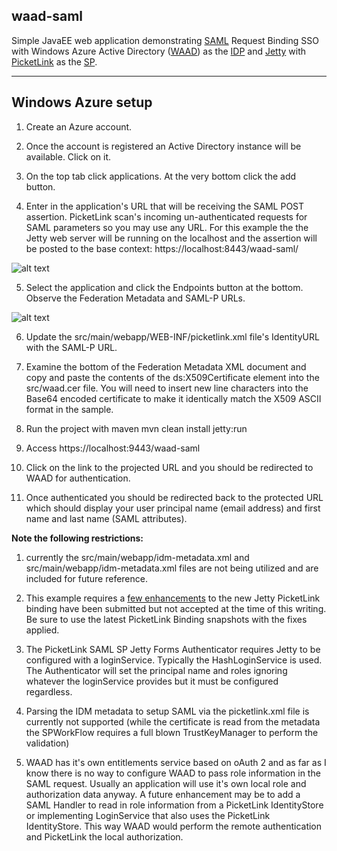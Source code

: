 waad-saml
----

Simple JavaEE web application demonstrating [SAML](http://en.wikipedia.org/wiki/Security_Assertion_Markup_Language) Request Binding SSO with Windows Azure Active Directory ([WAAD](http://azure.microsoft.com/en-us/services/active-directory/)) as the [IDP](http://en.wikipedia.org/wiki/Identity_provider) and [Jetty](http://eclipse.org/jetty/) with [PicketLink](http://picketlink.org/) as the [SP](http://en.wikipedia.org/wiki/Service_provider). 

----
## Windows Azure setup

1. Create an Azure account. 

2. Once the account is registered an Active Directory instance will be available. Click on it.

3. On the top tab click applications. At the very bottom click the add button.

4.  Enter in the application's URL that will be receiving the SAML POST assertion. PicketLink scan's incoming un-authenticated requests for SAML parameters so you may use any URL. For this example the the Jetty web server will be running on the localhost and the assertion will be posted to the base context: https://localhost:8443/waad-saml/

![alt text](https://github.com/aaronanderson/waad-saml/raw/master/src/addApplication.png "Add Application")

5. Select the application and click the Endpoints button at the bottom. Observe the Federation Metadata and SAML-P URLs.

![alt text](https://github.com/aaronanderson/waad-saml/raw/master/src/endpoints.png "Endpoints")

6. Update the src/main/webapp/WEB-INF/picketlink.xml file's IdentityURL with the SAML-P URL. 
       
7. Examine the bottom of the Federation Metadata XML document and copy and paste the contents of the                    ds:X509Certificate element into the src/waad.cer file. You will need to insert new line characters into the Base64 encoded certificate to make it identically match the X509 ASCII format in the sample. 

8. Run the project with maven
    mvn clean install jetty:run

9. Access https://localhost:9443/waad-saml 

10. Click on the link to the projected URL and you should be redirected to WAAD for authentication.

11. Once authenticated you should be redirected back to the protected URL which should display your user principal name (email address) and first name and last name (SAML attributes).




**Note the following restrictions:** 

1. currently the src/main/webapp/idm-metadata.xml and src/main/webapp/idm-metadata.xml files are not being utilized and are included for future reference.

2. This example requires a [few enhancements](https://issues.jboss.org/browse/PLINK-506) to the new Jetty PicketLink binding have been submitted but not accepted at the time of this writing. Be sure to use the latest PicketLink Binding snapshots with the fixes applied. 

3. The PicketLink SAML SP Jetty Forms Authenticator requires Jetty to be configured with a loginService. Typically the HashLoginService is used. The Authenticator will set the principal name and roles ignoring whatever the loginService provides but it must be configured regardless.  

4. Parsing the IDM metadata to setup SAML via the picketlink.xml file is currently not supported (while the certificate is read from the metadata the SPWorkFlow requires a full blown TrustKeyManager to perform the validation)

5. WAAD has it's own entitlements service based on oAuth 2 and as far as I know there is no way to configure WAAD to pass role information in the SAML request. Usually an application will use it's own local role and authorization data anyway. A future enhancement may be to add a SAML Handler to read in role information from a PicketLink IdentityStore or implementing LoginService that also uses the PicketLink IdentityStore. This way WAAD would perform the remote authentication and PicketLink the local authorization.

